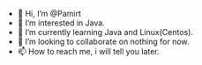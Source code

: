 - 👋 Hi, I’m @Pamirt
- 👀 I’m interested in Java.
- 🌱 I’m currently learning Java and Linux(Centos).
- 💞️ I’m looking to collaborate on nothing for now.
- 📫 How to reach me, i will tell you later.

<!---
Pamirt/Pamirt is a ✨ special ✨ repository because its `README.md` (this file) appears on your GitHub profile.
You can click the Preview link to take a look at your changes.
--->
